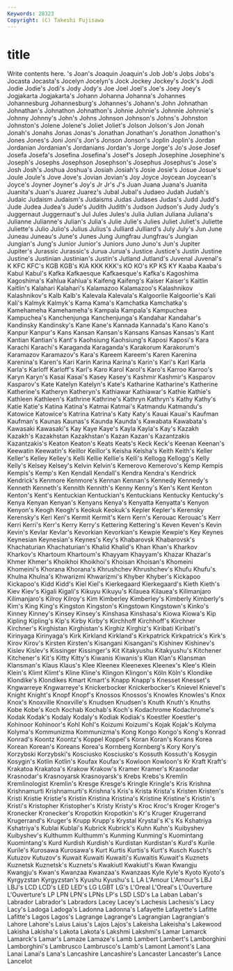 ```yaml
---
Keywords: 28323 
Copyright: (C) Takeshi Fujisawa
---
```


# title

Write contents here.
's Joan's Joaquin Joaquin's
Job Job's Jobs Jobs's Jocasta Jocasta's Jocelyn Jocelyn's Jock Jockey
Jockey's Jock's Jodi Jodie Jodie's Jodi's Jody Jody's Joe Joel
Joel's Joe's Joey Joey's Jogjakarta Jogjakarta's Johann Johanna Johanna's Johannes
Johannesburg Johannesburg's Johannes's Johann's John Johnathan Johnathan's Johnathon Johnathon's Johnie
Johnie's Johnnie Johnnie's Johnny Johnny's John's Johns Johnson Johnson's Johns's
Johnston Johnston's Jolene Jolene's Joliet Joliet's Jolson Jolson's Jon Jonah
Jonah's Jonahs Jonas Jonas's Jonathan Jonathan's Jonathon Jonathon's Jones Jones's
Joni Joni's Jon's Jonson Jonson's Joplin Joplin's Jordan Jordanian Jordanian's
Jordanians Jordan's Jorge Jorge's Jo's Jose Josef Josefa Josefa's Josefina
Josefina's Josef's Joseph Josephine Josephine's Joseph's Josephs Josephson Josephson's Josephus
Josephus's Jose's Josh Josh's Joshua Joshua's Josiah Josiah's Josie Josie's
Josue Josue's Joule Joule's Jove Jove's Jovian Jovian's Joy Joyce
Joycean Joycean's Joyce's Joyner Joyner's Joy's Jr Jr's J's Juan
Juana Juana's Juanita Juanita's Juan's Juarez Juarez's Jubal Jubal's Judaeo
Judah Judah's Judaic Judaism Judaism's Judaisms Judas Judases Judas's Judd
Judd's Jude Judea Judea's Jude's Judith Judith's Judson Judson's Judy
Judy's Juggernaut Juggernaut's Jul Jules Jules's Julia Julian Juliana Juliana's
Julianne Julianne's Julian's Julia's Julie Julie's Julies Juliet Juliet's Juliette
Juliette's Julio Julio's Julius Julius's Julliard Julliard's July July's Jun
June Juneau Juneau's June's Junes Jung Jungfrau Jungfrau's Jungian Jungian's
Jung's Junior Junior's Juniors Juno Juno's Jun's Jupiter Jupiter's Jurassic
Jurassic's Jurua Jurua's Justice Justice's Justin Justine Justine's Justinian Justinian's
Justin's Jutland Jutland's Juvenal Juvenal's K KFC KFC's KGB KGB's
KIA KKK KKK's KO KO's KP KS KY Kaaba Kaaba's
Kabul Kabul's Kafka Kafkaesque Kafkaesque's Kafka's Kagoshima Kagoshima's Kahlua Kahlua's
Kaifeng Kaifeng's Kaiser Kaiser's Kaitlin Kaitlin's Kalahari Kalahari's Kalamazoo Kalamazoo's
Kalashnikov Kalashnikov's Kalb Kalb's Kalevala Kalevala's Kalgoorlie Kalgoorlie's Kali Kali's
Kalmyk Kalmyk's Kama Kama's Kamchatka Kamchatka's Kamehameha Kamehameha's Kampala Kampala's
Kampuchea Kampuchea's Kanchenjunga Kanchenjunga's Kandahar Kandahar's Kandinsky Kandinsky's Kane Kane's
Kannada Kannada's Kano Kano's Kanpur Kanpur's Kans Kansan Kansan's Kansans
Kansas Kansas's Kant Kantian Kantian's Kant's Kaohsiung Kaohsiung's Kaposi Kaposi's
Kara Karachi Karachi's Karaganda Karaganda's Karakorum Karakorum's Karamazov Karamazov's Kara's
Kareem Kareem's Karen Karenina Karenina's Karen's Kari Karin Karina Karina's
Karin's Kari's Karl Karla Karla's Karloff Karloff's Karl's Karo Karol
Karol's Karo's Karroo Karroo's Karyn Karyn's Kasai Kasai's Kasey Kasey's
Kashmir Kashmir's Kasparov Kasparov's Kate Katelyn Katelyn's Kate's Katharine Katharine's
Katherine Katherine's Katheryn Katheryn's Kathiawar Kathiawar's Kathie Kathie's Kathleen Kathleen's
Kathrine Kathrine's Kathryn Kathryn's Kathy Kathy's Katie Katie's Katina Katina's
Katmai Katmai's Katmandu Katmandu's Katowice Katowice's Katrina Katrina's Katy Katy's
Kauai Kauai's Kaufman Kaufman's Kaunas Kaunas's Kaunda Kaunda's Kawabata Kawabata's
Kawasaki Kawasaki's Kay Kaye Kaye's Kayla Kayla's Kay's Kazakh Kazakh's
Kazakhstan Kazakhstan's Kazan Kazan's Kazantzakis Kazantzakis's Keaton Keaton's Keats Keats's
Keck Keck's Keenan Keenan's Keewatin Keewatin's Keillor Keillor's Keisha Keisha's
Keith Keith's Keller Keller's Kelley Kelley's Kelli Kellie Kellie's Kelli's
Kellogg Kellogg's Kelly Kelly's Kelsey Kelsey's Kelvin Kelvin's Kemerovo Kemerovo's
Kemp Kempis Kempis's Kemp's Ken Kendall Kendall's Kendra Kendra's Kendrick
Kendrick's Kenmore Kenmore's Kennan Kennan's Kennedy Kennedy's Kenneth Kenneth's Kennith
Kennith's Kenny Kenny's Ken's Kent Kenton Kenton's Kent's Kentuckian Kentuckian's
Kentuckians Kentucky Kentucky's Kenya Kenyan Kenyan's Kenyans Kenya's Kenyatta Kenyatta's
Kenyon Kenyon's Keogh Keogh's Keokuk Keokuk's Kepler Kepler's Kerensky Kerensky's
Keri Keri's Kermit Kermit's Kern Kern's Kerouac Kerouac's Kerr Kerri
Kerri's Kerr's Kerry Kerry's Kettering Kettering's Keven Keven's Kevin Kevin's
Kevlar Kevlar's Kevorkian Kevorkian's Kewpie Kewpie's Key Keynes Keynesian Keynesian's
Keynes's Key's Khabarovsk Khabarovsk's Khachaturian Khachaturian's Khalid Khalid's Khan Khan's
Kharkov Kharkov's Khartoum Khartoum's Khayyam Khayyam's Khazar Khazar's Khmer Khmer's
Khoikhoi Khoikhoi's Khoisan Khoisan's Khomeini Khomeini's Khorana Khorana's Khrushchev Khrushchev's
Khufu Khufu's Khulna Khulna's Khwarizmi Khwarizmi's Khyber Khyber's Kickapoo Kickapoo's
Kidd Kidd's Kiel Kiel's Kierkegaard Kierkegaard's Kieth Kieth's Kiev Kiev's
Kigali Kigali's Kikuyu Kikuyu's Kilauea Kilauea's Kilimanjaro Kilimanjaro's Kilroy Kilroy's
Kim Kimberley Kimberley's Kimberly Kimberly's Kim's King King's Kingston Kingston's
Kingstown Kingstown's Kinko's Kinney Kinney's Kinsey Kinsey's Kinshasa Kinshasa's Kiowa
Kiowa's Kip Kipling Kipling's Kip's Kirby Kirby's Kirchhoff Kirchhoff's Kirchner
Kirchner's Kirghistan Kirghistan's Kirghiz Kirghiz's Kiribati Kiribati's Kirinyaga Kirinyaga's Kirk
Kirkland Kirkland's Kirkpatrick Kirkpatrick's Kirk's Kirov Kirov's Kirsten Kirsten's Kisangani
Kisangani's Kishinev Kishinev's Kislev Kislev's Kissinger Kissinger's Kit Kitakyushu Kitakyushu's
Kitchener Kitchener's Kit's Kitty Kitty's Kiwanis Kiwanis's Klan Klan's Klansman
Klansman's Klaus Klaus's Klee Kleenex Kleenexes Kleenex's Klee's Klein Klein's
Klimt Klimt's Kline Kline's Klingon Klingon's Köln Köln's Klondike Klondike's
Klondikes Kmart Kmart's Knapp Knapp's Knesset Knesset's Kngwarreye Kngwarreye's Knickerbocker
Knickerbocker's Knievel Knievel's Knight Knight's Knopf Knopf's Knossos Knossos's Knowles
Knowles's Knox Knox's Knoxville Knoxville's Knudsen Knudsen's Knuth Knuth's Knuths
Kobe Kobe's Koch Kochab Kochab's Koch's Kodachrome Kodachrome's Kodak Kodak's
Kodaly Kodaly's Kodiak Kodiak's Koestler Koestler's Kohinoor Kohinoor's Kohl Kohl's
Koizumi Koizumi's Kojak Kojak's Kolyma Kolyma's Kommunizma Kommunizma's Kong Kongo
Kongo's Kong's Konrad Konrad's Koontz Koontz's Koppel Koppel's Koran Koran's
Korans Korea Korean Korean's Koreans Korea's Kornberg Kornberg's Kory Kory's
Korzybski Korzybski's Kosciusko Kosciusko's Kossuth Kossuth's Kosygin Kosygin's Kotlin Kotlin's
Koufax Koufax's Kowloon Kowloon's Kr Kraft Kraft's Krakatoa Krakatoa's Krakow
Krakow's Kramer Kramer's Krasnodar Krasnodar's Krasnoyarsk Krasnoyarsk's Krebs Krebs's Kremlin
Kremlinologist Kremlin's Kresge Kresge's Kringle Kringle's Kris Krishna Krishnamurti Krishnamurti's
Krishna's Kris's Krista Krista's Kristen Kristen's Kristi Kristie Kristie's Kristin
Kristina Kristina's Kristine Kristine's Kristin's Kristi's Kristopher Kristopher's Kristy Kristy's
Kroc Kroc's Kroger Kroger's Kronecker Kronecker's Kropotkin Kropotkin's Kr's Kruger
Krugerrand Krugerrand's Kruger's Krupp Krupp's Krystal Krystal's K's Ks Kshatriya
Kshatriya's Kublai Kublai's Kubrick Kubrick's Kuhn Kuhn's Kuibyshev Kuibyshev's Kulthumm
Kulthumm's Kunming Kunming's Kuomintang Kuomintang's Kurd Kurdish Kurdish's Kurdistan Kurdistan's
Kurd's Kurile Kurile's Kurosawa Kurosawa's Kurt Kurtis Kurtis's Kurt's Kusch
Kusch's Kutuzov Kutuzov's Kuwait Kuwaiti Kuwaiti's Kuwaitis Kuwait's Kuznets Kuznetsk
Kuznetsk's Kuznets's Kwakiutl Kwakiutl's Kwan Kwangju Kwangju's Kwan's Kwanzaa Kwanzaa's
Kwanzaas Kyle Kyle's Kyoto Kyoto's Kyrgyzstan Kyrgyzstan's Kyushu Kyushu's L
LA L'Amour L'Amour's LBJ LBJ's LCD LCD's LED LED's LG
LGBT LG's L'Oreal L'Oreal's L'Ouverture L'Ouverture's LP LPN LPN's LPNs
LP's LSD LSD's La Laban Laban's Labrador Labrador's Labradors Lacey
Lacey's Lachesis Lachesis's Lacy Lacy's Ladoga Ladoga's Ladonna Ladonna's Lafayette
Lafayette's Lafitte Lafitte's Lagos Lagos's Lagrange Lagrange's Lagrangian Lagrangian's Lahore
Lahore's Laius Laius's Lajos Lajos's Lakeisha Lakeisha's Lakewood Lakisha Lakisha's
Lakota Lakota's Lakshmi Lakshmi's Lamar Lamarck Lamarck's Lamar's Lamaze Lamaze's
Lamb Lambert Lambert's Lamborghini Lamborghini's Lambrusco Lambrusco's Lamb's Lamont Lamont's
Lana Lanai Lanai's Lana's Lancashire Lancashire's Lancaster Lancaster's Lance Lancelot
